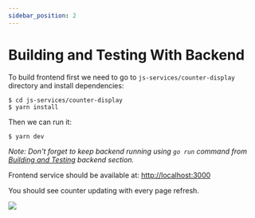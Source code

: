 ```yaml
---
sidebar_position: 2
---
```


# Building and Testing With Backend

To build frontend first we need to go to `js-services/counter-display` directory and install dependencies:
```
$ cd js-services/counter-display
$ yarn install
```

Then we can run it:

```
$ yarn dev
```

*Note: Don't forget to keep backend running using `go run` command from [Building and Testing](/docs/guides/create-service/building-and-testing) backend section.*

Frontend service should be available at: [http://localhost:3000](http://localhost:3000])

You should see counter updating with every page refresh.

![](/img/docs/frontend-result.png)
